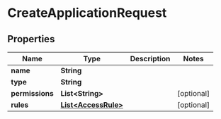 

# CreateApplicationRequest


## Properties

| Name | Type | Description | Notes |
|------------ | ------------- | ------------- | -------------|
|**name** | **String** |  |  |
|**type** | **String** |  |  |
|**permissions** | **List&lt;String&gt;** |  |  [optional] |
|**rules** | [**List&lt;AccessRule&gt;**](AccessRule.md) |  |  [optional] |



